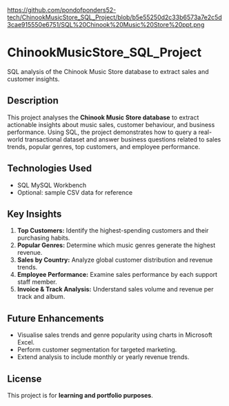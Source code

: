 https://github.com/pondofponders52-tech/ChinookMusicStore_SQL_Project/blob/b5e55250d2c33b6573a7e2c5d3cae915550e6751/SQL%20Chinook%20Music%20Store%20ppt.png

# ChinookMusicStore_SQL_Project
SQL analysis of the Chinook Music Store database to extract sales and customer insights.

## Description
This project analyses the **Chinook Music Store database** to extract actionable insights about music sales, customer behaviour, and business performance. Using SQL, the project demonstrates how to query a real-world transactional dataset and answer business questions related to sales trends, popular genres, top customers, and employee performance.

## Technologies Used
- SQL MySQL Workbench
- Optional: sample CSV data for reference

## Key Insights
1. **Top Customers:** Identify the highest-spending customers and their purchasing habits.  
2. **Popular Genres:** Determine which music genres generate the highest revenue.  
3. **Sales by Country:** Analyze global customer distribution and revenue trends.  
4. **Employee Performance:** Examine sales performance by each support staff member.  
5. **Invoice & Track Analysis:** Understand sales volume and revenue per track and album.

## Future Enhancements
- Visualise sales trends and genre popularity using charts in Microsoft Excel.  
- Perform customer segmentation for targeted marketing.  
- Extend analysis to include monthly or yearly revenue trends.
   
## License
This project is for **learning and portfolio purposes**.

